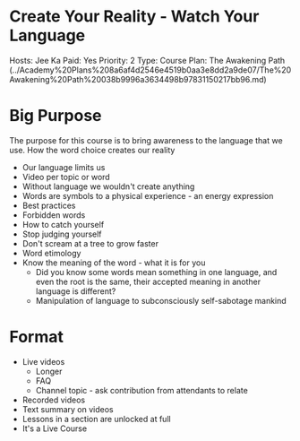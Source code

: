 # Create Your Reality - Watch Your Language

Hosts: Jee Ka
Paid: Yes
Priority: 2
Type: Course
Plan: The Awakening Path (../Academy%20Plans%208a6af4d2546e4519b0aa3e8dd2a9de07/The%20Awakening%20Path%20038b9996a3634498b97831150217bb96.md)

# Big Purpose

The purpose for this course is to bring awareness to the language that we use. How the word choice creates our reality

- Our language limits us
- Video per topic or word
- Without language we wouldn't create anything
- Words are symbols to a physical experience - an energy expression
- Best practices
- Forbidden words
- How to catch yourself
- Stop judging yourself
- Don't scream at a tree to grow faster
- Word etimology
- Know the meaning of the word - what it is for you
    - Did you know some words mean something in one language, and even the root is the same, their accepted meaning in another language is different?
    - Manipulation of language to subconsciously self-sabotage mankind

# Format

- Live videos
    - Longer
    - FAQ
    - Channel topic - ask contribution from attendants to relate
- Recorded videos
- Text summary on videos
- Lessons in a section are unlocked at full
- It's a Live Course